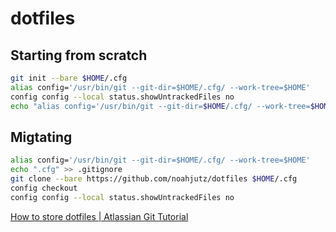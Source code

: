 # dotfiles

## Starting from scratch
```bash
git init --bare $HOME/.cfg
alias config='/usr/bin/git --git-dir=$HOME/.cfg/ --work-tree=$HOME'
config config --local status.showUntrackedFiles no
echo "alias config='/usr/bin/git --git-dir=$HOME/.cfg/ --work-tree=$HOME'" >> $HOME/.bashrc
```

## Migtating
```sh
alias config='/usr/bin/git --git-dir=$HOME/.cfg/ --work-tree=$HOME'
echo ".cfg" >> .gitignore
git clone --bare https://github.com/noahjutz/dotfiles $HOME/.cfg
config checkout
config config --local status.showUntrackedFiles no
```

[How to store dotfiles | Atlassian Git Tutorial](https://www.atlassian.com/git/tutorials/dotfiles)
